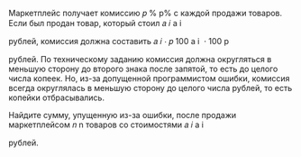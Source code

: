 Маркетплейс получает комиссию 
𝑝
%
p%
 с каждой продажи товаров. Если был продан товар, который стоил 
𝑎
𝑖
a 
i
​
 
 рублей, комиссия должна составить 
𝑎
𝑖
⋅
𝑝
100
a 
i
​
 ⋅ 
100
p
​
 
 рублей. По техническому заданию комиссия должна округляться в меньшую сторону до второго знака после запятой, то есть до целого числа копеек. Но, из-за допущенной программистом ошибки, комиссия всегда округлялась в меньшую сторону до целого числа рублей, то есть копейки отбрасывались. 

Найдите сумму, упущенную из-за ошибки, после продажи маркетплейсом 
𝑛
n
 товаров со стоимостями 
𝑎
𝑖
a 
i
​
 
 рублей.